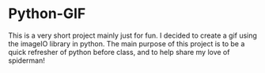 # Python-GIF
This is a very short project mainly just for fun. I decided to create a gif using the imageIO library in python. The main purpose of this project is to be a quick refresher of python before class, and to help share my love of spiderman!
